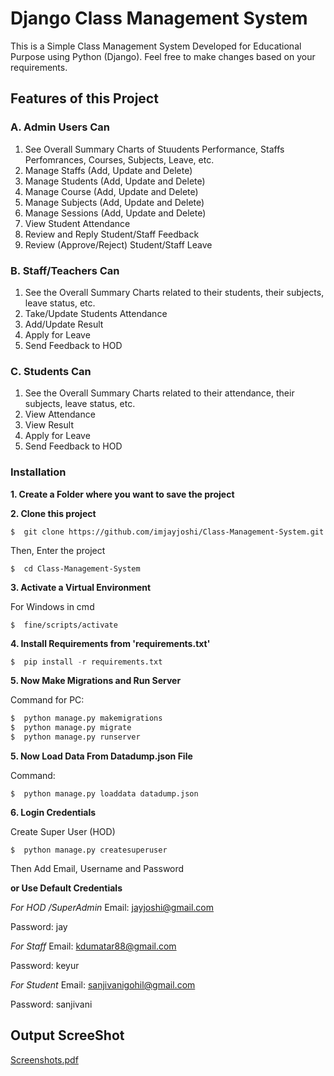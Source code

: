 # Django Class Management System
This is a Simple Class Management System Developed for Educational Purpose using Python (Django).
Feel free to make changes based on your requirements.


## Features of this Project

### A. Admin Users Can
1. See Overall Summary Charts of Stuudents Performance, Staffs Perfomrances, Courses, Subjects, Leave, etc.
2. Manage Staffs (Add, Update and Delete)
3. Manage Students (Add, Update and Delete)
4. Manage Course (Add, Update and Delete)
5. Manage Subjects (Add, Update and Delete)
6. Manage Sessions (Add, Update and Delete)
7. View Student Attendance
8. Review and Reply Student/Staff Feedback
9. Review (Approve/Reject) Student/Staff Leave

### B. Staff/Teachers Can
1. See the Overall Summary Charts related to their students, their subjects, leave status, etc.
2. Take/Update Students Attendance
3. Add/Update Result
4. Apply for Leave
5. Send Feedback to HOD

### C. Students Can
1. See the Overall Summary Charts related to their attendance, their subjects, leave status, etc.
2. View Attendance
3. View Result
4. Apply for Leave
5. Send Feedback to HOD

### Installation
**1. Create a Folder where you want to save the project**

**2. Clone this project**
```
$  git clone https://github.com/imjayjoshi/Class-Management-System.git
```

Then, Enter the project
```
$  cd Class-Management-System
```

**3. Activate a Virtual Environment**

For Windows in cmd
```
$  fine/scripts/activate
```

**4. Install Requirements from 'requirements.txt'**
```python
$  pip install -r requirements.txt
```

**5. Now Make Migrations and Run Server**

Command for PC:
```python
$  python manage.py makemigrations
$  python manage.py migrate
$  python manage.py runserver
```

**5. Now Load Data From Datadump.json File**

Command:
```
$  python manage.py loaddata datadump.json
```

**6. Login Credentials**

Create Super User (HOD)
```
$  python manage.py createsuperuser
```
Then Add Email, Username and Password

**or Use Default Credentials**

*For HOD /SuperAdmin*
Email: jayjoshi@gmail.com

Password: jay

*For Staff*
Email: kdumatar88@gmail.com

Password: keyur

*For Student*
Email: sanjivanigohil@gmail.com

Password: sanjivani

## Output ScreeShot
[Screenshots.pdf](https://github.com/user-attachments/files/21956598/Final.PPT.pdf)

